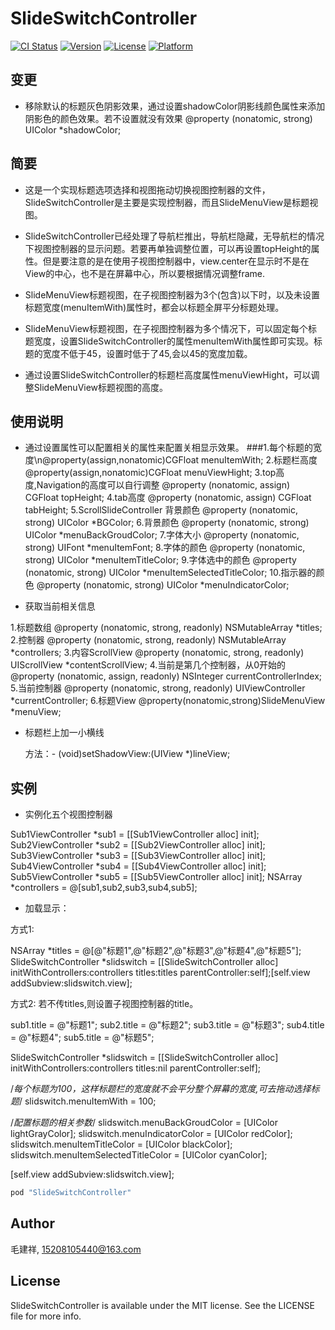 # SlideSwitchController

[![CI Status](http://img.shields.io/travis/15208105440@163.com/SlideSwitchController.svg?style=flat)](https://travis-ci.org/15208105440@163.com/SlideSwitchController)
[![Version](https://img.shields.io/cocoapods/v/SlideSwitchController.svg?style=flat)](http://cocoapods.org/pods/SlideSwitchController)
[![License](https://img.shields.io/cocoapods/l/SlideSwitchController.svg?style=flat)](http://cocoapods.org/pods/SlideSwitchController)
[![Platform](https://img.shields.io/cocoapods/p/SlideSwitchController.svg?style=flat)](http://cocoapods.org/pods/SlideSwitchController)


## 变更

 - 移除默认的标题灰色阴影效果，通过设置shadowColor阴影线颜色属性来添加阴影色的颜色效果。若不设置就没有效果
 @property (nonatomic, strong) UIColor *shadowColor;

## 简要

 - 这是一个实现标题选项选择和视图拖动切换视图控制器的文件，SlideSwitchController是主要是实现控制器，而且SlideMenuView是标题视图。

 - SlideSwitchController已经处理了导航栏推出，导航栏隐藏，无导航栏的情况下视图控制器的显示问题。若要再单独调整位置，可以再设置topHeight的属性。但是要注意的是在使用子视图控制器中，view.center在显示时不是在View的中心，也不是在屏幕中心，所以要根据情况调整frame.

 -  SlideMenuView标题视图，在子视图控制器为3个(包含)以下时，以及未设置标题宽度(menuItemWith)属性时，都会以标题全屏平分标题处理。

 -  SlideMenuView标题视图，在子视图控制器为多个情况下，可以固定每个标题宽度，设置SlideSwitchController的属性menuItemWith属性即可实现。标题的宽度不低于45，设置时低于了45,会以45的宽度加载。

 -  通过设置SlideSwitchController的标题栏高度属性menuViewHight，可以调整SlideMenuView标题视图的高度。


## 使用说明

 - 通过设置属性可以配置相关的属性来配置关相显示效果。
 ###1.每个标题的宽度\n@property(assign,nonatomic)CGFloat menuItemWith;
 2.标题栏高度
 @property(assign,nonatomic)CGFloat menuViewHight;
 3.top高度,Navigation的高度可以自行调整
 @property (nonatomic, assign) CGFloat topHeight;
 4.tab高度
 @property (nonatomic, assign) CGFloat tabHeight;
 5.ScrollSlideController 背景颜色
 @property (nonatomic, strong) UIColor *BGColor;
 6.背景颜色
 @property (nonatomic, strong) UIColor *menuBackGroudColor;
 7.字体大小
 @property (nonatomic, strong) UIFont  *menuItemFont;
 8.字体的颜色
 @property (nonatomic, strong) UIColor *menuItemTitleColor;
 9.字体选中的颜色
 @property (nonatomic, strong) UIColor *menuItemSelectedTitleColor;
 10.指示器的颜色
 @property (nonatomic, strong) UIColor *menuIndicatorColor;
 
 - 获取当前相关信息
 
 1.标题数组
 @property (nonatomic, strong, readonly) NSMutableArray *titles;
 2.控制器
 @property (nonatomic, strong, readonly) NSMutableArray *controllers;
 3.内容ScrollView
 @property (nonatomic, strong, readonly) UIScrollView *contentScrollView;
 4.当前是第几个控制器，从0开始的
 @property (nonatomic, assign, readonly) NSInteger currentControllerIndex;
 5.当前控制器
 @property (nonatomic, strong, readonly) UIViewController *currentController;
 6.标题View
 @property(nonatomic,strong)SlideMenuView *menuView;

 - 标题栏上加一小横线

     方法：- (void)setShadowView:(UIView *)lineView;
   
## 实例

   - 实例化五个视图控制器
   
   Sub1ViewController *sub1 = [[Sub1ViewController alloc] init];
   Sub2ViewController *sub2 = [[Sub2ViewController alloc] init];
   Sub3ViewController *sub3 = [[Sub3ViewController alloc] init];
   Sub4ViewController *sub4 = [[Sub4ViewController alloc] init];
   Sub5ViewController *sub5 = [[Sub5ViewController alloc] init];
   NSArray *controllers = @[sub1,sub2,sub3,sub4,sub5];


- 加载显示：

方式1:

NSArray *titles = @[@"标题1",@"标题2",@"标题3",@"标题4",@"标题5"];
SlideSwitchController *slidswitch = [[SlideSwitchController alloc] initWithControllers:controllers titles:titles parentController:self];[self.view addSubview:slidswitch.view];


方式2: 若不传titles,则设置子视图控制器的title。

sub1.title = @"标题1";
sub2.title = @"标题2";
sub3.title = @"标题3";
sub4.title = @"标题4";
sub5.title = @"标题5";


SlideSwitchController *slidswitch = [[SlideSwitchController alloc] initWithControllers:controllers titles:nil parentController:self];


/*每个标题为100，这样标题栏的宽度就不会平分整个屏幕的宽度,可去拖动选择标题*/
slidswitch.menuItemWith = 100;


/*配置标题的相关参数*/
slidswitch.menuBackGroudColor = [UIColor lightGrayColor];
slidswitch.menuIndicatorColor = [UIColor redColor];
slidswitch.menuItemTitleColor = [UIColor blackColor];
slidswitch.menuItemSelectedTitleColor = [UIColor cyanColor];

[self.view addSubview:slidswitch.view];

```ruby
pod "SlideSwitchController"
```

## Author

 毛建祥, 15208105440@163.com

## License

SlideSwitchController is available under the MIT license. See the LICENSE file for more info.
